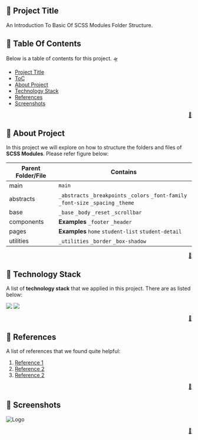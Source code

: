 <!-- START Project Title -->
## 📓 Project Title
An Introduction To Basic Of SCSS Modules Folder Structure.
<!-- END Project Title -->

<!-- START Table Of Contents -->
## 📌 Table Of Contents
Below is a table of contents for this project. 🛸

- [Project Title](#-project-title)
- [ToC](#-table-of-contents)
- [About Project](#-about-project)
- [Technology Stack](#-technology-stack)
- [References](#-references)
- [Screenshots](#-screenshots)

<p align="right"><a href="#-project-title">🔼</a></p>
<!-- END Table Of Contents -->

<!-- START About Project -->
## 📢 About Project
In this project we will explore on how to structure the folders and files of **SCSS Modules**. Please refer figure below:

| Parent Folder/File | Contains                                                                              |
|--------------------|---------------------------------------------------------------------------------------|
| main               | `main`                                                                                |
| abstracts          | `_abstracts` `_breakpoints` `_colors` `_font-family` `_font-size` `_spacing` `_theme` |
| base               | `_base` `_body` `_reset` `_scrollbar`                                                 |
| components         | **Examples** `_footer` `_header`                                                      |
| pages              | **Examples** `home` `student-list` `student-detail`                                   |
| utilities          | `_utilities` `_border` `_box-shadow`                                                  |

<p align="right"><a href="#-project-title">🔼</a></p>
<!-- END About Project -->

<!-- START Technology Stack -->
## 🚀 Technology Stack
A list of **technology stack** that we applied in this project. There are as listed below:

<div align="left">
  <img src="https://img.shields.io/badge/Sass-CC6699?style=for-the-badge&logo=sass&logoColor=white" />
  <img src="https://img.shields.io/badge/next.js-000000?style=for-the-badge&logo=nextdotjs&logoColor=white" />
</div>

<p align="right"><a href="#-project-title">🔼</a></p>
<!-- END Technology Stack -->

<!-- START References -->
## 🔎 References
A list of references that we found quite helpful:

1. [Reference 1](https://youtu.be/9Ld-aOKsEDk)
2. [Reference 2](https://youtu.be/CR-a8upNjJ0) 
3. [Reference 2](https://sass-lang.com/guide)

<p align="right"><a href="#-project-title">🔼</a></p>
<!-- END References -->

<!-- START Screenshots -->
## 📸 Screenshots
![Logo](https://iili.io/L238va.png)

<p align="right"><a href="#-project-title">🔼</a></p>
<!-- END Screenshots -->
